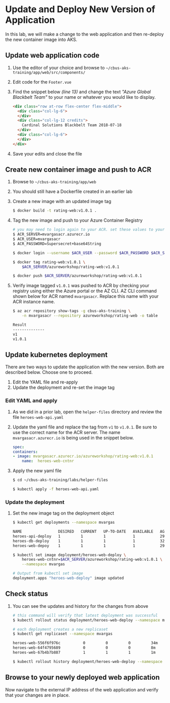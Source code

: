 # Update and Deploy New Version of Application

In this lab, we will make a change to the web application and then re-deploy the new container image into AKS. 

## Update web application code

1. Use the editor of your choice and browse to `~/cbus-aks-training/app/web/src/components/`
2. Edit code for the `Footer.vue`
3. Find the snippet below *(line 13)* and change the text _"Azure Global Blackbelt Team"_ to your name or whatever you would like to display.

    ```html
    <div class="row at-row flex-center flex-middle">
      <div class="col-lg-6">
      </div>
      <div class="col-lg-12 credits">
        Cardinal Solutions Blackbelt Team 2018-07-18
      </div>
      <div class="col-lg-6">
      </div>
    </div>
    ```

4. Save your edits and close the file

## Create new container image and push to ACR

1. Browse to `~/cbus-aks-training/app/web`
2. You should still have a Dockerfile created in an earlier lab
3. Create a new image with an updated image tag

    ```bash
    $ docker build -t rating-web:v1.0.1 .
    ```

4. Tag the new image and push to your Azure Container Registry

    ```bash
    # you may need to login again to your ACR. set these values to yours
    $ ACR_SERVER=mvargasacr.azurecr.io
    $ ACR_USER=mvargasacr
    $ ACR_PASSWORD=Supersecret+base64String

    $ docker login --username $ACR_USER --password $ACR_PASSWORD $ACR_SERVER

    $ docker tag rating-web:v1.0.1 \
        $ACR_SERVER/azureworkshop/rating-web:v1.0.1

    $ docker push $ACR_SERVER/azureworkshop/rating-web:v1.0.1
    ```

5. Verify image tagged `v1.0.1` was pushed to ACR by checking your registry using either the Azure portal or the AZ CLI. AZ CLI command shown below for ACR named `mvargasacr`. Replace this name with your ACR instance name.

    ```bash
    $ az acr repository show-tags -g cbus-aks-training \
        -n mvargasacr --repository azureworkshop/rating-web -o table

    Result
    --------------
    v1
    v1.0.1
    ```

## Update kubernetes deployment

There are two ways to update the application with the new version. Both are described below. Choose one to proceed.
1. Edit the YAML file and re-apply
2. Update the deployment and re-set the image tag

### Edit YAML and apply

1. As we did in a prior lab, open the  `helper-files` directory and review the file `heroes-web-api.yaml`
2. Update the yaml file and replace the tag from `v1` to `v1.0.1`. Be sure to use the correct name for the ACR server. The name `mvargasacr.azurecr.io` is being used in the snippet below.

    ```yaml
    spec:
    containers:
    - image: mvargasacr.azurecr.io/azureworkshop/rating-web:v1.0.1
        name:  heroes-web-cntnr
    ```

3. Apply the new yaml file

    ```bash
    $ cd ~/cbus-aks-training/labs/helper-files

    $ kubectl apply -f heroes-web-api.yaml
    ```

### Update the deployment

1. Set the new image tag on the deployment object
    ```bash
    $ kubectl get deployments --namespace mvargas

    NAME                DESIRED   CURRENT   UP-TO-DATE   AVAILABLE   AGE
    heroes-api-deploy   1         1         1            1           29m
    heroes-db-deploy    1         1         1            1           32m
    heroes-web-depoy    1         1         1            1           29m

    $ kubectl set image deployment/heroes-web-deploy \
        heroes-web-cntnr=$ACR_SERVER/azureworkshop/rating-web:v1.0.1 \
        --namespace mvargas

    # Output from kubectl set image
    deployment.apps "heroes-web-deploy" image updated
    ```

## Check status

1. You can see the updates and history for the changes from above

    ```bash
    # this command will verify that latest deployment was successful
    $ kubectl rollout status deployment/heroes-web-deploy --namespace mvargas

    # each deployment creates a new replicaset
    $ kubectl get replicaset --namespace mvargas

    heroes-web-556f6f976c          0         0         0         34m
    heroes-web-64f4795689          0         0         0         8m
    heroes-web-67b4b7b887          1         1         1         1m

    $ kubectl rollout history deployment/heroes-web-deploy --namespace mvargas
    ```

## Browse to your newly deployed web application

Now navigate to the external IP address of the web application and verify that your changes are in place.
